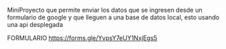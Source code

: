 MiniProyecto que permite enviar los datos que se ingresen desde un formulario de google y que lleguen a una base de datos local, esto usando una api desplegada 

FORMULARIO https://forms.gle/YvpsY7eUY1NxjEgs5 
